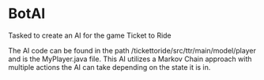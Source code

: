 # BotAI
Tasked to create an AI for the game Ticket to Ride

The AI code can be found in the path /tickettoride/src/ttr/main/model/player and is the MyPlayer.java file.
This AI utilizes a Markov Chain approach with multiple actions the AI can take depending on the state it is in. 
